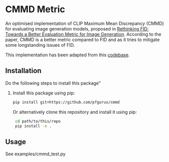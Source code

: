 # CMMD Metric
An optimised implementation of CLIP Maximum Mean Discrepancy (CMMD) for evaluating image generation models, proposed in [Rethinking FID: Towards a Better Evaluation Metric for Image Generation](https://arxiv.org/abs/2401.09603). 
According to the paper, CMMD is a better metric compared to FID and as it tries to mitigate some longstanding issues of FID.

This implementation has been adapted from this [codebase](https://github.com/sayakpaul/cmmd-pytorch).

## Installation

Do the following steps to install this package"

1. Install this package using pip:
   ```bash
   pip install git+https://github.com/pfgurus/cmmd
   ```

   Or alternatively 
   clone this repository and install it using pip:
   ```bash
    cd path/to/this/repo
    pip install -e .
    ```

## Usage
See examples/cmmd_test.py


